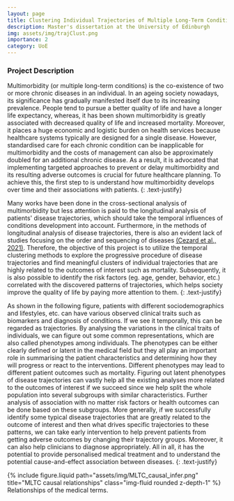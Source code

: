 ```yaml
---
layout: page
title: Clustering Individual Trajectories of Multiple Long-Term Conditions
description: Master's dissertation at the University of Edinburgh
img: assets/img/trajClust.png
importance: 2
category: UoE
---
```


### Project Description

Multimorbidity (or multiple long-term conditions) is the co-existence of two or more chronic diseases in an individual.
In an ageing society nowadays, its significance has gradually manifested itself due to its increasing prevalence.
People tend to pursue a better quality of life and have a longer life expectancy, whereas, it has been shown multimorbidity is greatly associated with decreased quality of life and increased mortality.
Moreover, it places a huge economic and logistic burden on health services because healthcare systems typically are designed for a single disease. However, standardised care for each chronic condition can be inapplicable for multimorbidity and the costs of management can also be approximately doubled for an additional chronic disease.
As a result, it is advocated that implementing targeted approaches to prevent or delay multimorbidity and its resulting adverse outcomes is crucial for future healthcare planning. To achieve this, the first step to is understand how multimorbidity develops over time and their associations with patients.
{: .text-justify}

Many works have been done in the cross-sectional analysis of multimorbidity but less attention is paid to the longitudinal analysis of patients' disease trajectories, which should take the temporal influences of conditions development into account.
Furthermore, in the methods of longitudinal analysis of disease trajectories, there is also an evident lack of studies focusing on the order and sequencing of diseases [(Cezard et al., 2021)](https://pubmed.ncbi.nlm.nih.gov/34810182/).
Therefore, the objective of this project is to utilize the temporal clustering methods to explore the progressive procedure of disease trajectories and find meaningful clusters of individual trajectories that are highly related to the outcomes of interest such as mortality.
Subsequently, it is also possible to identify the risk factors (eg. age, gender, behavior, etc.) correlated with the discovered patterns of trajectories, which helps society improve the quality of life by paying more attention to them.
{: .text-justify}

As shown in the following figure, patients with different sociodemographics and lifestyles, etc. can have various observed clinical traits such as biomarkers and diagnosis of conditions.
If we see it temporally, this can be regarded as trajectories. By analysing the variations in the clinical traits of individuals, we can figure out some common representations, which are also called phenotypes among individuals.
The phenotypes can be either clearly defined or latent in the medical field but they all play an important role in summarising the patient characteristics and determining how they will progress or react to the interventions.
Different phenotypes may lead to different patient outcomes such as mortality. Figuring out latent phenotypes of disease trajectories can vastly help all the existing analyses more related to the outcomes of interest if we succeed since we help split the whole population into several subgroups with similar characteristics.
Further analysis of association with no matter risk factors or health outcomes can be done based on these subgroups.
More generally, if we successfully identify some typical disease trajectories that are greatly related to the outcome of interest and then what drives specific trajectories to these patterns, we can take early intervention to help prevent patients from getting adverse outcomes by changing their trajectory groups.
Moreover, it can also help clinicians to diagnose appropriately. All in all, it has the potential to provide personalised medical treatment and to understand the potential cause-and-effect association between diseases.
{: .text-justify}

<div class="row justify-content-sm-center">
    <div class="col-sm-6 mt-3 mt-md-0">
        {% include figure.liquid path="assets/img/MLTC_causal_infer.png" title="MLTC causal relationships" class="img-fluid rounded z-depth-1" %}
    </div>
</div>
<div class="caption">
    Relationships of the medical terms.
</div>

